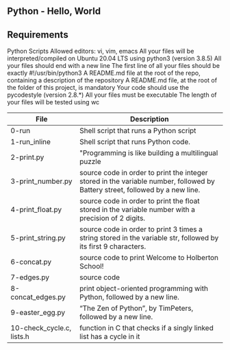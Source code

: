 Python - Hello, World
---------------------
Requirements
------------
Python Scripts
Allowed editors: vi, vim, emacs
All your files will be interpreted/compiled on Ubuntu 20.04 LTS using python3 (version 3.8.5)
All your files should end with a new line
The first line of all your files should be exactly #!/usr/bin/python3
A README.md file at the root of the repo, containing a description of the repository
A README.md file, at the root of the folder of this project, is mandatory
Your code should use the pycodestyle (version 2.8.*)
All your files must be executable
The length of your files will be tested using wc

|File | Description |
|------|---------------|
| 0-run | Shell script that runs a Python script|
|1-run_inline| Shell script that runs Python code.|
|2-print.py |"Programming is like building a multilingual puzzle|
|3-print_number.py|  source code in order to print the integer stored in the variable number, followed by Battery street, followed by a new line.|
|4-print_float.py | source code in order to print the float stored in the variable number with a precision of 2 digits.|
|5-print_string.py | source code in order to print 3 times a string stored in the variable str, followed by its first 9 characters.|
|6-concat.py |  source code to print Welcome to Holberton School!|
|7-edges.py |  source code|
|8-concat_edges.py|  print object-oriented programming with Python, followed by a new line.|
|9-easter_egg.py |  “The Zen of Python”, by TimPeters, followed by a new line.|
|10-check_cycle.c, lists.h| function in C that checks if a singly linked list has a cycle in it|
